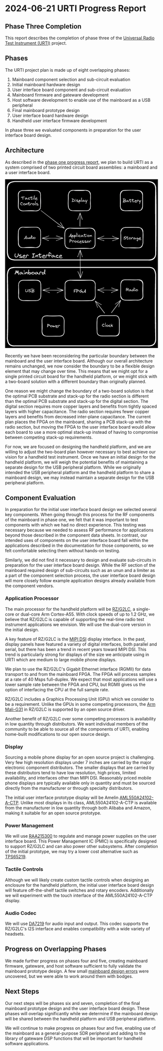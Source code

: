 # 2024-06-21 URTI Progress Report

## Phase Three Completion

This report describes the completion of phase three of the [Universal Radio Test Instrument (URTI)](https://greatscottgadgets.com/urti/) project.

## Phases

The URTI project plan is made up of eight overlapping phases:

1. Mainboard component selection and sub-circuit evaluation
2. Initial mainboard hardware design
3. User interface board component and sub-circuit evaluation
4. Mainboard firmware and gateware development
5. Host software development to enable use of the mainboard as a USB peripheral
6. Final mainboard prototype design
7. User interface board hardware design
8. Handheld user interface firmware development

In phase three we evaluated components in preparation for the user interface board design.

## Architecture

As described in the [phase one progress report](../2023-06-02-urti-progress-report), we plan to build URTI as a system comprised of two printed circuit board assemblies: a mainboard and a user interface board.

![Preliminary URTI Architecture](../2023-06-02-urti-progress-report/urti-architecture-2023-05-25.png)

Recently we have been reconsidering the particular boundary between the mainboard and the user interface board. Although our overall architecture remains unchanged, we now consider the boundary to be a flexible design element that may change over time. This means that we might opt for a single printed circuit board for the handheld platform, or we might stick with a two-board solution with a different boundary than originally planned.

One reason we might change the boundary of a two-board solution is that the optimal PCB substrate and stack-up for the radio section is different than the optimal PCB substrate and stack-up for the digital section. The digital section requires more copper layers and benefits from tightly spaced layers with higher capacitance. The radio section requires fewer copper layers and benefits from decreased inter-plane capacitance. The current plan places the FPGA on the mainboard, sharing a PCB stack-up with the radio section, but moving the FPGA to the user interface board would allow each board to use a more optimal stack-up instead of having to compromise between competing stack-up requirements.

For now, we are focused on designing the handheld platform, and we are willing to adjust the two-board plan however necessary to best achieve our vision for a handheld test instrument. Once we have an initial design for the handheld platform, we will weigh the potential benefits of maintaining a separate design for the USB peripheral platform. While we originally intended the USB peripheral platform and the handheld platform to share a mainboard design, we may instead maintain a separate design for the USB peripheral platform.

## Component Evaluation

In preparation for the initial user interface board design we selected several key components. When going through this process for the RF components of the mainboard in phase one, we felt that it was important to test components with which we had no direct experience. This testing was necessary because we needed to assess RF performance for applications beyond those described in the component data sheets. In contrast, our intended uses of components on the user interface board fall within the applications described in the documentation for those components, so we felt comfortable selecting them without hands-on testing.

Similarly, we did not find it necessary to design and evaluate sub-circuits in preparation for the user interface board design. While the RF section of the mainboard required design of sub-circuits such as an unun and a limiter as a part of the component selection process, the user interface board design will more closely follow example application designs already available from the component vendors.

### Application Processor

The main processor for the handheld platform will be [RZ/G2LC](https://www.renesas.com/rzg2lc), a single-core or dual-core Arm Cortex-A55. With clock speeds of up to 1.2 GHz, we believe that RZ/G2LC is capable of supporting the real-time radio test instrument applications we envision. We will use the dual-core version in the initial design.

A key feature of RZ/G2LC is the [MIPI DSI](https://en.wikipedia.org/wiki/Display_Serial_Interface) display interface. In the past, display panels have featured a variety of digital interfaces, both parallel and serial, but there has been a trend in recent years toward MIPI DSI. This trend is particularly strong for displays of the size we anticipate using in URTI which are medium to large mobile phone displays.

We plan to use the RZ/G2LC's Gigabit Ethernet interface (RGMII) for data transport to and from the mainboard FPGA. The FPGA will process samples at a rate of 40 Msps full-duplex. We expect that most applications will use a lower sample rate between the FPGA and CPU, but RGMII gives us the option of interfacing the CPU at the full sample rate.

RZ/G2LC includes a Graphics Processing Unit (GPU) which we consider to be a requirement. Unlike the GPUs in some competing processors, the [Arm Mali-G31](https://www.arm.com/products/silicon-ip-multimedia/gpu/mali-g31) in RZ/G2LC is supported by an open source driver.

Another benefit of RZ/G2LC over some competing processors is availability in low quantity through distributors. We want individual members of the community to be able to source all of the components of URTI, enabling home-built modifications to our open source design.

### Display

Sourcing a mobile phone display for an open source project is challenging. Very few high resolution displays under 7 inches are carried by the major electronic component distributors. The smaller displays that are carried by these distributors tend to have low resolution, high prices, limited availability, and interfaces other than MIPI DSI. Reasonably priced mobile phone displays are typically available only in quantity and must be sourced directly from the manufacturer or through specialty distributors.

The initial user interface prototype display will be Amelin [AML550A24102-A-CTP](https://www.alibaba.com/product-detail/5-5-inch-TFT-capacitive-touch_1601089384178.html). Unlike most displays in its class, AML550A24102-A-CTP is available from the manufacturer in low quantity through both Alibaba and Amazon, making it suitable for an open source prototype.

### Power Management

We will use [RAA215300](https://www.renesas.com/us/en/products/power-management/multi-channel-power-management-ics-pmics/raa215300-high-performance-9-channel-pmic-supporting-ddr-memory-built-charger-and-rtc) to regulate and manage power supplies on the user interface board. This Power Management IC (PMIC) is specifically designed to support RZ/G2LC and can also power other subsystems. After completion of the initial prototype, we may try a lower cost alternative such as [TPS65219](https://www.ti.com/product/TPS65219).

### Tactile Controls

Although we will likely create custom tactile controls when designing an enclosure for the handheld platform, the initial user interface board design will feature off-the-shelf tactile switches and rotary encoders. Additionally we will experiment with the touch interface of the AML550A24102-A-CTP display.

### Audio Codec

We will use [DA7219](https://www.renesas.com/us/en/products/analog-products/audio-video/audio-codecs/da7219-audio-codec-advanced-accessory-detect) for audio input and output. This codec supports the RZ/G2LC's I2S interface and enables compatibility with a wide variety of headsets.

## Progress on Overlapping Phases

We made further progress on phases four and five, creating mainboard firmware, gateware, and host software sufficient to fully validate the mainboard prototype design. A few small [mainboard design errors](https://github.com/greatscottgadgets/urti-mainboard/issues?q=is%3Aissue+label%3Aerrata) were uncovered, but we were able to work around them with bodges.

## Next Steps

Our next steps will be phases six and seven, completion of the final mainboard prototype design and the user interface board design. These phases will overlap significantly while we determine if the mainboard design will be shared between the handheld platform and USB peripheral platform.

We will continue to make progress on phases four and five, enabling use of the mainboard as a general-purpose SDR peripheral and adding to the library of gateware DSP functions that will be important for handheld software applications.
